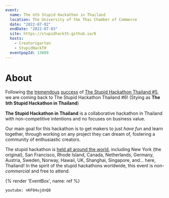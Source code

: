 ```yaml
---
event:
  name: The ៦th Stupid Hackathon in Thailand
  location: The University of the Thai Chamber of Commerce
  date: "2022-07-02"
  endDate: "2022-07-03"
  site: https://stupidhackth.github.io/6
  hosts:
    - Creatorsgarten
    - StupidHackTH
  eventpopId: 13089
---
```


# About

Following [the](https://www.facebook.com/guide.pnx/posts/pfbid02BkDoQvm3pfErFhMyvQVKmmFCGr5CcAcipoW8vdkVSCMvAuST8MFwkZjGRoyHkTGel) [tremendous](https://www.facebook.com/MikkiPastel/posts/pfbid02DBWvc3Q9acNkNgK8gvp1UJ1pW5Ck5ey3MMS46aDDYK8WnBbH7Czh8Zf1JtwdDeHl) [success](https://www.facebook.com/dtinth/posts/pfbid0RuhauP8rcE44h9MeejwuXuUSNNsaGcNM8mS8sbY1xG6dDBR1ccHCy1oNRSDGLLksl) of [The Stupid Hackathon Thailand #5](sht5), we are coming back to The Stupid Hackathon Thailand #6! (Stying as **The ៦th Stupid Hackathon in Thailand**)

**The Stupid Hackathon in Thailand** is a collaborative hackathon in Thailand with non-competitive intentions and no focuses on business value.

Our main goal for this hackathon is to get makers to just _have fun_ and learn together, through working on any project they can dream of, fostering a community of enthusiastic creators.

The stupid hackathon is [held all around the world](https://gist.github.com/cheeaun/c3fe6cbb11aef1e146a3474dccf63b87), including New York (the original), San Francisco, Rhode Island, Canada, Netherlands, Germany, Austria, Sweden, Norway, Hawaii, UK, Shanghai, Singapore, and… here, Thailand! In the spirit of the stupid hackathons worldwide, this event is _non-commercial_ and free to attend.

{% render 'EventBox', name: ref %}

`youtube: nKFO4ujdnQ8`
